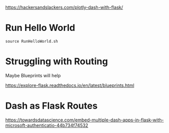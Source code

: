 https://hackersandslackers.com/plotly-dash-with-flask/

# Run Hello World

    source RunHelloWorld.sh

# Struggling with Routing

Maybe Blueprints will help

https://explore-flask.readthedocs.io/en/latest/blueprints.html

# Dash as Flask Routes

https://towardsdatascience.com/embed-multiple-dash-apps-in-flask-with-microsoft-authenticatio-44b734f74532
